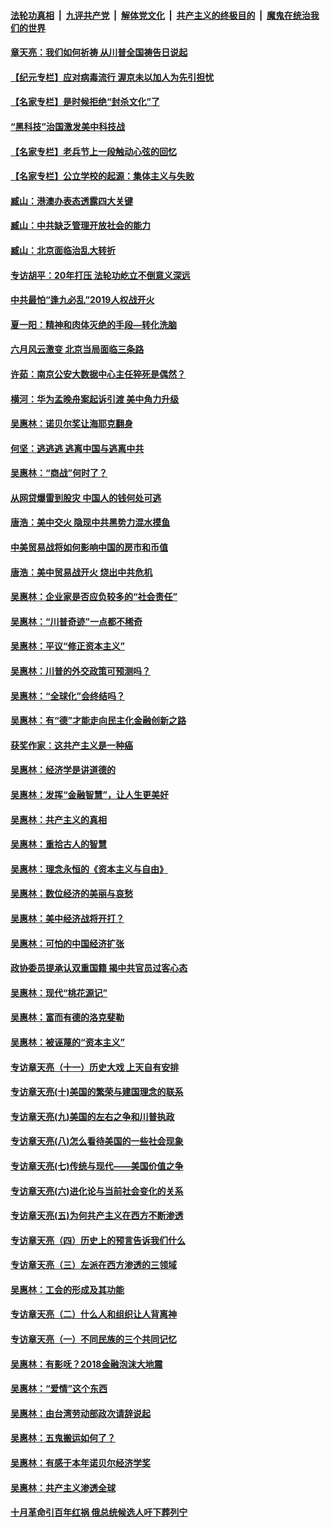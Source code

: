 

####  [法轮功真相](../../../../basic/blob/master/README.md?t=07051802) &nbsp;|&nbsp; [九评共产党](../../../../9ping.md/blob/master/README.md?t=07051802) &nbsp;|&nbsp; [解体党文化](../../../../jtdwh.md/blob/master/README.md?t=07051802)  &nbsp;|&nbsp; [共产主义的终极目的](../../../../gczydzjmd.md/blob/master/README.md?t=07051802) &nbsp;|&nbsp; [魔鬼在统治我们的世界](../../../../mgztzwmdsj.md/blob/master/README.md?t=07051802) 

#### [章天亮：我们如何祈祷 从川普全国祷告日说起](../pages/nsc423/n11944627.md?t=07051802) 

#### [【纪元专栏】应对病毒流行 渥京未以加人为先引担忧](../pages/nsc423/n11875714.md?t=07051802) 

#### [【名家专栏】是时候拒绝“封杀文化”了](../pages/nsc423/n11814093.md?t=07051802) 

#### [“黑科技”治国激发美中科技战](../pages/nsc423/n11638056.md?t=07051802) 

#### [【名家专栏】老兵节上一段触动心弦的回忆](../pages/nsc423/n11646016.md?t=07051802) 

#### [【名家专栏】公立学校的起源：集体主义与失败](../pages/nsc423/n11601833.md?t=07051802) 

#### [臧山：港澳办表态透露四大关键](../pages/nsc423/n11421628.md?t=07051802) 

#### [臧山：中共缺乏管理开放社会的能力](../pages/nsc423/n11407457.md?t=07051802) 

#### [臧山：北京面临治乱大转折](../pages/nsc423/n11406895.md?t=07051802) 

#### [专访胡平：20年打压 法轮功屹立不倒意义深远](../pages/nsc423/n11398800.md?t=07051802) 

#### [中共最怕“逢九必乱”2019人权战开火](../pages/nsc423/n11385248.md?t=07051802) 

#### [夏一阳：精神和肉体灭绝的手段—转化洗脑](../pages/nsc423/n11368250.md?t=07051802) 

#### [六月风云激变 北京当局面临三条路](../pages/nsc423/n11313668.md?t=07051802) 

#### [许茹：南京公安大数据中心主任猝死是偶然？](../pages/nsc423/n11064744.md?t=07051802) 

#### [横河：华为孟晚舟案起诉引渡 美中角力升级](../pages/nsc423/n11027230.md?t=07051802) 

#### [吴惠林：诺贝尔奖让海耶克翻身](../pages/nsc423/n10890049.md?t=07051802) 

#### [何坚：逃逃逃 逃离中国与逃离中共](../pages/nsc423/n10592891.md?t=07051802) 

#### [吴惠林：“商战”何时了？](../pages/nsc423/n10573558.md?t=07051802) 

#### [从网贷爆雷到股灾 中国人的钱何处可逃](../pages/nsc423/n10572800.md?t=07051802) 

#### [唐浩：美中交火 隐现中共黑势力混水摸鱼](../pages/nsc423/n10544040.md?t=07051802) 

#### [中美贸易战将如何影响中国的房市和币值](../pages/nsc423/n10543697.md?t=07051802) 

#### [唐浩：美中贸易战开火 烧出中共危机](../pages/nsc423/n10540126.md?t=07051802) 

#### [吴惠林：企业家是否应负较多的“社会责任”](../pages/nsc423/n10535022.md?t=07051802) 

#### [吴惠林：“川普奇迹”一点都不稀奇](../pages/nsc423/n10512808.md?t=07051802) 

#### [吴惠林：平议“修正资本主义”](../pages/nsc423/n10495724.md?t=07051802) 

#### [吴惠林：川普的外交政策可预测吗？](../pages/nsc423/n10462387.md?t=07051802) 

#### [吴惠林：“全球化”会终结吗？](../pages/nsc423/n10452838.md?t=07051802) 

#### [吴惠林：有“德”才能走向民主化金融创新之路](../pages/nsc423/n10432292.md?t=07051802) 

#### [获奖作家：这共产主义是一种癌](../pages/nsc423/n10431541.md?t=07051802) 

#### [吴惠林：经济学是讲道德的](../pages/nsc423/n10398014.md?t=07051802) 

#### [吴惠林：发挥“金融智慧”，让人生更美好](../pages/nsc423/n10375019.md?t=07051802) 

#### [吴惠林：共产主义的真相](../pages/nsc423/n10351394.md?t=07051802) 

#### [吴惠林：重拾古人的智慧](../pages/nsc423/n10337691.md?t=07051802) 

#### [吴惠林：理念永恒的《资本主义与自由》](../pages/nsc423/n10316274.md?t=07051802) 

#### [吴惠林：数位经济的美丽与哀愁](../pages/nsc423/n10292946.md?t=07051802) 

#### [吴惠林：美中经济战将开打？](../pages/nsc423/n10258825.md?t=07051802) 

#### [吴惠林：可怕的中国经济扩张](../pages/nsc423/n10219147.md?t=07051802) 

#### [政协委员提承认双重国籍 揭中共官员过客心态](../pages/nsc423/n10208809.md?t=07051802) 

#### [吴惠林：现代“桃花源记”](../pages/nsc423/n10185234.md?t=07051802) 

#### [吴惠林：富而有德的洛克斐勒](../pages/nsc423/n10142264.md?t=07051802) 

#### [吴惠林：被诬蔑的“资本主义”](../pages/nsc423/n10124816.md?t=07051802) 

#### [专访章天亮（十一）历史大戏 上天自有安排](../pages/nsc423/n10094905.md?t=07051802) 

#### [专访章天亮(十)美国的繁荣与建国理念的联系](../pages/nsc423/n10094899.md?t=07051802) 

#### [专访章天亮(九)美国的左右之争和川普执政](../pages/nsc423/n10094889.md?t=07051802) 

#### [专访章天亮(八)怎么看待美国的一些社会现象](../pages/nsc423/n10094857.md?t=07051802) 

#### [专访章天亮(七)传统与现代——美国价值之争](../pages/nsc423/n10093140.md?t=07051802) 

#### [专访章天亮(六)进化论与当前社会变化的关系](../pages/nsc423/n10092036.md?t=07051802) 

#### [专访章天亮(五)为何共产主义在西方不断渗透](../pages/nsc423/n10083620.md?t=07051802) 

#### [专访章天亮（四）历史上的预言告诉我们什么](../pages/nsc423/n10083606.md?t=07051802) 

#### [专访章天亮（三）左派在西方渗透的三领域](../pages/nsc423/n10081115.md?t=07051802) 

#### [吴惠林：工会的形成及其功能](../pages/nsc423/n10080633.md?t=07051802) 

#### [专访章天亮（二）什么人和组织让人背离神](../pages/nsc423/n10076637.md?t=07051802) 

#### [专访章天亮（一）不同民族的三个共同记忆](../pages/nsc423/n10074188.md?t=07051802) 

#### [吴惠林：有影呒？2018金融泡沫大地震](../pages/nsc423/n10040534.md?t=07051802) 

#### [吴惠林：“爱情”这个东西](../pages/nsc423/n10019423.md?t=07051802) 

#### [吴惠林：由台湾劳动部政次请辞说起](../pages/nsc423/n9979679.md?t=07051802) 

#### [吴惠林：五鬼搬运如何了？](../pages/nsc423/n9925338.md?t=07051802) 

#### [吴惠林：有感于本年诺贝尔经济学奖](../pages/nsc423/n9871883.md?t=07051802) 

#### [吴惠林：共产主义渗透全球](../pages/nsc423/n9812748.md?t=07051802) 

#### [十月革命引百年红祸 俄总统候选人吁下葬列宁](../pages/nsc423/n9810182.md?t=07051802) 


